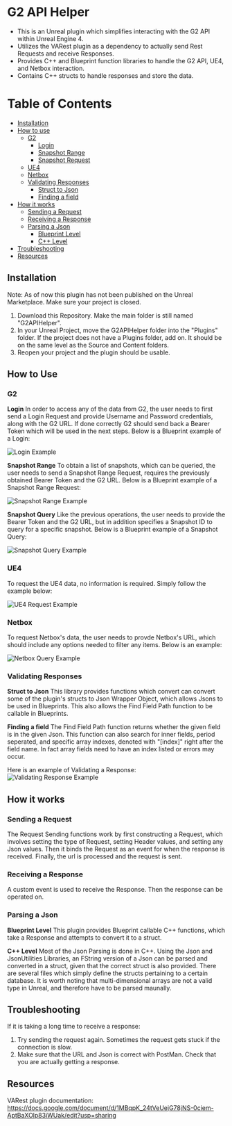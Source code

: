 # G2 API Helper
* This is an Unreal plugin which simplifies interacting with the G2 API within Unreal Engine 4. 
* Utilizes the VARest plugin as a dependency to actually send Rest Requests and receive Responses. 
* Provides C++ and Blueprint function libraries to handle the G2 API, UE4, and Netbox interaction.
* Contains C++ structs to handle responses and store the data.


# Table of Contents
- [Installation](#installation)
- [How to use](#how-to-use)
    - [G2](#g2)
        - [Login](#login)
        - [Snapshot Range](#snapshot-range)
        - [Snapshot Request](#snapshot-request)
    - [UE4](#ue4)
    - [Netbox](#netbox)
    - [Validating Responses](#validating-responses)
        - [Struct to Json](#struct-to-json)
        - [Finding a field](#finding-a-field)
- [How it works](#how-it-works)
    - [Sending a Request](#sending-a-request)
    - [Receiving a Response](#receiving-a-response)
    - [Parsing a Json](#parsing-a-json)
        - [Blueprint Level](#blueprint-level)
        - [C++ Level](#c++-level)
- [Troubleshooting](#troubleshooting)
- [Resources](#resources)


## Installation
Note: As of now this plugin has not been published on the Unreal Marketplace. Make sure your project is closed.
1. Download this Repository. Make the main folder is still named "G2APIHelper". 
2. In your Unreal Project, move the G2APIHelper folder into the "Plugins" folder. If the project does not have a Plugins folder, add on. It should be on the same level as the Source and Content folders.
3. Reopen your project and the plugin should be usable.

## How to Use

### G2
**Login**
In order to access any of the data from G2, the user needs to first send a Login Request and provide Username and Password credentials, along with the G2 URL. If done correctly G2 should send back a Bearer Token which will be used in the next steps. Below is a Blueprint example of a Login:

![Login Example](/Images/LoginExample.PNG)

**Snapshot Range**
To obtain a list of snapshots, which can be queried, the user needs to send a Snapshot Range Request, requires the previously obtained Bearer Token and the G2 URL. Below is a Blueprint example of a Snapshot Range Request:

![Snapshot Range Example](/Images/SnapshotRangeExample.PNG)

**Snapshot Query**
Like the previous operations, the user needs to provide the Bearer Token and the G2 URL, but in addition specifies a Snapshot ID to query for a specific snapshot. Below is a Blueprint example of a Snapshot Query:

![Snapshot Query Example](/Images/SnapshotQueryExample.PNG)

### UE4
To request the UE4 data, no information is required. Simply follow the example below:

![UE4 Request Example](/Images/UE4RequestExample.PNG)

### Netbox
To request Netbox's data, the user needs to provde Netbox's URL, which should include any options needed to filter any items. Below is an example:

![Netbox Query Example](/Images/NetboxQueryExample.PNG)

### Validating Responses
**Struct to Json**
This library provides functions which convert can convert some of the plugin's structs to Json Wrapper Object, which allows Jsons to be used in Blueprints. This also allows the Find Field Path function to be callable in Blueprints.

**Finding a field**
The Find Field Path function returns whether the given field is in the given Json. This function can also search for inner fields, period seperated, and specific array indexes, denoted with "[index]" right after the field name. In fact array fields need to have an index listed or errors may occur. 

Here is an example of Validating a Response:
![Validating Response Example](/Images/ValidatingResponseExample.PNG)

## How it works

### Sending a Request
The Request Sending functions work by first constructing a Request, which involves setting the type of Request, setting Header values, and setting any Json values. Then it binds the Request as an event for when the response is received. Finally, the url is processed and the request is sent.

### Receiving a Response
A custom event is used to receive the Response. Then the response can be operated on.

### Parsing a Json
**Blueprint Level**
This plugin provides Blueprint callable C++ functions, which take a Response and attempts to convert it to a struct.

**C++ Level**
Most of the Json Parsing is done in C++. Using the Json and JsonUtilities Libraries, an FString version of a Json can be parsed and converted in a struct, given that the correct struct is also provided. There are several files which simply define the structs pertaining to a certain database. It is worth noting that multi-dimensional arrays are not a valid type in Unreal, and therefore have to be parsed maunally.

## Troubleshooting
If it is taking a long time to receive a response:
1. Try sending the request again. Sometimes the request gets stuck if the connection is slow.
2. Make sure that the URL and Json is correct with PostMan. Check that you are actually getting a response.

## Resources
VARest plugin documentation: https://docs.google.com/document/d/1MBqpK_24tVeUejG78jNS-0ciem-AptBaXOlp83iWUak/edit?usp=sharing
